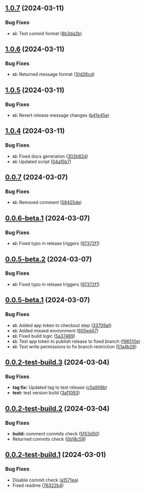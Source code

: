 ## [1.0.7](https://github.com/ronati/terraform-provider-typesense/compare/v1.0.6...v1.0.7) (2024-03-11)


### Bug Fixes

* **ci:** Test commit format ([8b3da2b](https://github.com/ronati/terraform-provider-typesense/commit/8b3da2bfc6f6fe3b01feb9d8af437baff12ca585))

## [1.0.6](https://github.com/ronati/terraform-provider-typesense/compare/v1.0.5...v1.0.6) (2024-03-11)


### Bug Fixes

* **ci:** Returned message format ([10d26cd](https://github.com/ronati/terraform-provider-typesense/commit/10d26cdf94900a2673cda07825bc7013768bf928))

## [1.0.5](https://github.com/ronati/terraform-provider-typesense/compare/v1.0.4...v1.0.5) (2024-03-11)


### Bug Fixes

* **ci:** Revert release message changes ([b41e45e](https://github.com/ronati/terraform-provider-typesense/commit/b41e45e8d959b45dd53a719f7998be996c832cc7))

## [1.0.4](https://github.com/ronati/terraform-provider-typesense/compare/v1.0.3...v1.0.4) (2024-03-11)


### Bug Fixes

* **ci:** Fixed docs generation ([302b82d](https://github.com/ronati/terraform-provider-typesense/commit/302b82d0806a10012171735c1dfb97a705e1507d))
* **ci:** Updated script ([04a15b7](https://github.com/ronati/terraform-provider-typesense/commit/04a15b7324e79bf4f6e0a262932c26720be1a98b))

## [0.0.7](https://github.com/ronati/terraform-provider-typesense/compare/v0.0.6...v0.0.7) (2024-03-07)


### Bug Fixes

* **ci:** Removed comment ([58425de](https://github.com/ronati/terraform-provider-typesense/commit/58425de0dabe84699f4ebdd75a55a6d6de3827bb))

## [0.0.6-beta.1](https://github.com/ronati/terraform-provider-typesense/compare/v0.0.5...v0.0.6-beta.1) (2024-03-07)


### Bug Fixes

* **ci:** Fixed typo in release triggers ([97372f1](https://github.com/ronati/terraform-provider-typesense/commit/97372f12fce26609d1b8766a2627fffb0aeb40ee))

## [0.0.5-beta.2](https://github.com/ronati/terraform-provider-typesense/compare/v0.0.5-beta.1...v0.0.5-beta.2) (2024-03-07)


### Bug Fixes


* **ci:** Fixed typo in release triggers ([97372f1](https://github.com/ronati/terraform-provider-typesense/commit/97372f12fce26609d1b8766a2627fffb0aeb40ee))

## [0.0.5-beta.1](https://github.com/ronati/terraform-provider-typesense/compare/v0.0.4...v0.0.5-beta.1) (2024-03-07)


### Bug Fixes

* **ci:** Added app token to checkout step ([33709af](https://github.com/ronati/terraform-provider-typesense/commit/33709af4f752396b14411f5bbbc9f3dc93a88039))
* **ci:** Added missed  environment ([605ed47](https://github.com/ronati/terraform-provider-typesense/commit/605ed47cf73fa5ed2d5e2387050ff095c49a0c86))
* **ci:** Fixed build logic ([5a37489](https://github.com/ronati/terraform-provider-typesense/commit/5a3748959cb034b536e031ec8417a98a877121ec))
* **ci:** Test app token to publish release to fixed branch ([f98510e](https://github.com/ronati/terraform-provider-typesense/commit/f98510eaf9c790987e3f475219862b6433b401f9))
* **ci:** Test write permissions to fix branch restriction ([51a4b28](https://github.com/ronati/terraform-provider-typesense/commit/51a4b28fe745509c860df7026b3839f4754a6e98))

## [0.0.2-test-build.3](https://github.com/ronati/terraform-provider-typesense/compare/v0.0.2-test-build.2...v0.0.2-test-build.3) (2024-03-04)


### Bug Fixes

* **tag fix:** Updated tag to test release ([c5a908b](https://github.com/ronati/terraform-provider-typesense/commit/c5a908b9308c04f820f05b16b3f5c5c1ed6882d2))
* **test:** test version build ([3a11093](https://github.com/ronati/terraform-provider-typesense/commit/3a11093c96e544fa8b5361414e02ac9066c83e21))

## [0.0.2-test-build.2](https://github.com/ronati/terraform-provider-typesense/compare/v0.0.2-test-build.1...v0.0.2-test-build.2) (2024-03-04)


### Bug Fixes

* **build:** comment commits check ([5f53d50](https://github.com/ronati/terraform-provider-typesense/commit/5f53d50b20bb8a41bf0dc3dd59e808d5201cd6e5))
* Returned commits check ([0b18c59](https://github.com/ronati/terraform-provider-typesense/commit/0b18c59b8b59391005c8f6d850699ec0fdc475c3))

## [0.0.2-test-build.1](https://github.com/ronati/terraform-provider-typesense/compare/v0.0.1...v0.0.2-test-build.1) (2024-03-01)


### Bug Fixes

* Disable commit check ([a1571ea](https://github.com/ronati/terraform-provider-typesense/commit/a1571ea50ccb343e9b4ca180c4a31ab84b2fbdfb))
* Fixed readme ([76322b4](https://github.com/ronati/terraform-provider-typesense/commit/76322b49524c46fa0d253f5861f63f31294bbf19))
